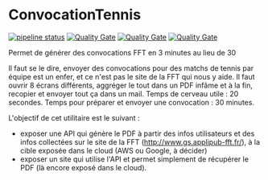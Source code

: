 ﻿# ConvocationTennis

[![pipeline status](https://gitlab.com/ribardo0/ConvocationTennis/badges/master/pipeline.svg)](https://gitlab.com/ribardo0/ConvocationTennis/commits/master)
[![Quality Gate](https://sonarcloud.io/api/project_badges/quality_gate?project=fr.ribardiere.tennis%3Aconvocationtennis)](https://sonarcloud.io/dashboard/index/fr.ribardiere.tennis%3Aconvocationtennis)
[![Quality Gate](https://sonarcloud.io/api/project_badges/measure?project=fr.ribardiere.tennis%3Aconvocationtennis&metric=coverage)](https://sonarcloud.io/dashboard/index/fr.ribardiere.tennis%3Aconvocationtennis)
[![Quality Gate](https://sonarcloud.io/api/project_badges/measure?project=fr.ribardiere.tennis%3Aconvocationtennis&metric=ncloc)](https://sonarcloud.io/dashboard/index/fr.ribardiere.tennis%3Aconvocationtennis)

Permet de générer des convocations FFT en 3 minutes au lieu de 30

Il faut se le dire, envoyer des convocations pour des matchs de tennis par équipe est un enfer, et ce n'est pas le site de la FFT qui nous y aide. Il faut ouvrir 8 écrans différents, aggréger le tout dans un PDF infâme et à la fin, recopier et envoyer tout ça dans un mail.
Temps de cerveau utile : 20 secondes.
Temps pour préparer et envoyer une convocation : 30 minutes.

L'objectif de cet utilitaire est le suivant :
- exposer une API qui génère le PDF à partir des infos utilisateurs et des infos collectées sur le site de la FFT (http://www.gs.applipub-fft.fr/), à la cible exposée dans le cloud (AWS ou Google, à décider)
- exposer un site qui utilise l'API et permet simplement de récupérer le PDF (là encore exposé dans le cloud).
